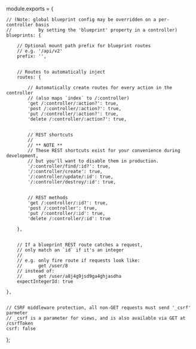 module.exports = {
  
	// (Note: global blueprint config may be overridden on a per-controller basis
	//			by setting the 'blueprint' property in a controller)
	blueprints: {

		// Optional mount path prefix for blueprint routes
		// e.g. '/api/v2'
		prefix: '',


		// Routes to automatically inject
		routes: {

			// Automatically create routes for every action in the controller
			// (also maps `index` to /:controller)
			'get /:controller/:action?': true,
			'post /:controller/:action?': true,
			'put /:controller/:action?': true,
			'delete /:controller/:action?': true,


			// REST shortcuts
			//
			// ** NOTE **
			// These REST shortcuts exist for your convenience during development,
			// but you'll want to disable them in production.
			'/:controller/find/:id?': true,
			'/:controller/create': true,
			'/:controller/update/:id': true,
			'/:controller/destroy/:id': true,


			// REST methods
			'get /:controller/:id?': true,
			'post /:controller': true,
			'put /:controller/:id': true,
			'delete /:controller/:id': true

		},


		// If a blueprint REST route catches a request,
		// only match an `id` if it's an integer
		//
		// e.g.	only fire route if requests look like:
		//		get /user/8
		// instead of:
		//		get /user/a8j4g9jsd9ga4ghjasdha
		expectIntegerId: true

	},
	
	
	// CSRF middleware protection, all non-GET requests must send '_csrf' parmeter
	// _csrf is a parameter for views, and is also available via GET at /csrfToken
	csrf: false

};
